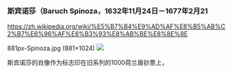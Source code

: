 ### 斯宾诺莎（Baruch Spinoza，1632年11月24日－1677年2月21
https://zh.wikipedia.org/wiki/%E5%B7%B4%E9%AD%AF%E8%B5%AB%C2%B7%E6%96%AF%E8%B3%93%E8%AB%BE%E8%8E%8E

881px-Spinoza.jpg (881×1024)
<img src="https://upload.wikimedia.org/wikipedia/commons/thumb/e/ea/Spinoza.jpg/881px-Spinoza.jpg">

斯宾诺莎的肖像作为标志印在旧系列的1000荷兰盾钞票上，
